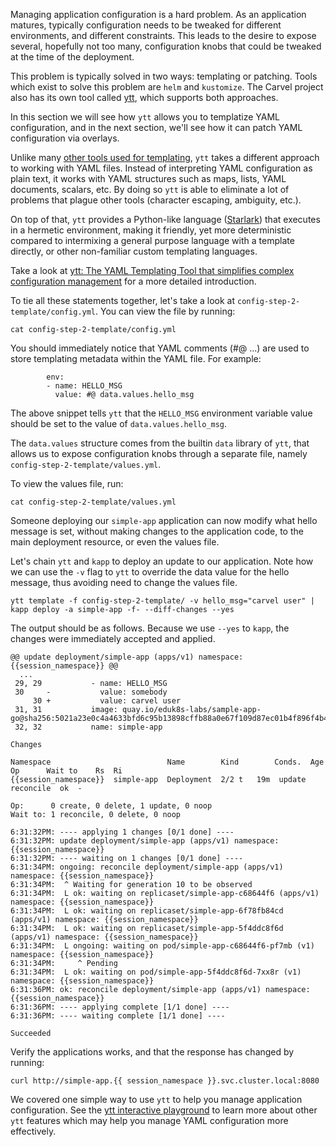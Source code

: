 Managing application configuration is a hard problem. As an application matures, typically configuration needs to be tweaked for different environments, and different constraints. This leads to the desire to expose several, hopefully not too many, configuration knobs that could be tweaked at the time of the deployment.

This problem is typically solved in two ways: templating or patching. Tools which exist to solve this problem are `helm` and `kustomize`. The Carvel project also has its own tool called [ytt](https://get-ytt.io/), which supports both approaches.

In this section we will see how `ytt` allows you to templatize YAML configuration, and in the next section, we'll see how it can patch YAML configuration via overlays.

Unlike many [other tools used for templating](https://github.com/k14s/ytt/blob/master/docs/ytt-vs-x.md#ytt-vs-x), `ytt` takes a different approach to working with YAML files. Instead of interpreting YAML configuration as plain text, it works with YAML structures such as maps, lists, YAML documents, scalars, etc. By doing so `ytt` is able to eliminate a lot of problems that plague other tools (character escaping, ambiguity, etc.).

On top of that, `ytt` provides a Python-like language ([Starlark](https://github.com/bazelbuild/starlark)) that executes in a hermetic environment, making it friendly, yet more deterministic compared to intermixing a general purpose language with a template directly, or other non-familiar custom templating languages.

Take a look at [ytt: The YAML Templating Tool that simplifies complex configuration management](https://developer.ibm.com/blogs/yaml-templating-tool-to-simplify-complex-configuration-management/) for a more detailed introduction.

To tie all these statements together, let's take a look at `config-step-2-template/config.yml`. You can view the file by running:

```execute
cat config-step-2-template/config.yml
```

You should immediately notice that YAML comments (#@ ...) are used to store templating metadata within the YAML file. For example:

```
        env:
        - name: HELLO_MSG
          value: #@ data.values.hello_msg
```

The above snippet tells `ytt` that the `HELLO_MSG` environment variable value should be set to the value of `data.values.hello_msg`.

The `data.values` structure comes from the builtin `data` library of `ytt`, that allows us to expose configuration knobs through a separate file, namely `config-step-2-template/values.yml`.

To view the values file, run:

```execute-2
cat config-step-2-template/values.yml
```

Someone deploying our `simple-app` application can now modify what hello message is set, without making changes to the application code, to the main deployment resource, or even the values file.

Let's chain `ytt` and `kapp` to deploy an update to our application. Note how we can use the `-v` flag to `ytt` to override the data value for the hello message, thus avoiding need to change the values file.

```execute-1
ytt template -f config-step-2-template/ -v hello_msg="carvel user" | kapp deploy -a simple-app -f- --diff-changes --yes
```

The output should be as follows. Because we use `--yes` to `kapp`, the changes were immediately accepted and applied.

```
@@ update deployment/simple-app (apps/v1) namespace: {{session_namespace}} @@
  ...
 29, 29           - name: HELLO_MSG
 30     -           value: somebody
     30 +           value: carvel user
 31, 31           image: quay.io/eduk8s-labs/sample-app-go@sha256:5021a23e0c4a4633bfd6c95b13898cffb88a0e67f109d87ec01b4f896f4b4296
 32, 32           name: simple-app

Changes

Namespace                          Name        Kind        Conds.  Age  Op      Wait to    Rs  Ri
{{session_namespace}}  simple-app  Deployment  2/2 t   19m  update  reconcile  ok  -

Op:      0 create, 0 delete, 1 update, 0 noop
Wait to: 1 reconcile, 0 delete, 0 noop

6:31:32PM: ---- applying 1 changes [0/1 done] ----
6:31:32PM: update deployment/simple-app (apps/v1) namespace: {{session_namespace}}
6:31:32PM: ---- waiting on 1 changes [0/1 done] ----
6:31:34PM: ongoing: reconcile deployment/simple-app (apps/v1) namespace: {{session_namespace}}
6:31:34PM:  ^ Waiting for generation 10 to be observed
6:31:34PM:  L ok: waiting on replicaset/simple-app-c68644f6 (apps/v1) namespace: {{session_namespace}}
6:31:34PM:  L ok: waiting on replicaset/simple-app-6f78fb84cd (apps/v1) namespace: {{session_namespace}}
6:31:34PM:  L ok: waiting on replicaset/simple-app-5f4ddc8f6d (apps/v1) namespace: {{session_namespace}}
6:31:34PM:  L ongoing: waiting on pod/simple-app-c68644f6-pf7mb (v1) namespace: {{session_namespace}}
6:31:34PM:     ^ Pending
6:31:34PM:  L ok: waiting on pod/simple-app-5f4ddc8f6d-7xx8r (v1) namespace: {{session_namespace}}
6:31:36PM: ok: reconcile deployment/simple-app (apps/v1) namespace: {{session_namespace}}
6:31:36PM: ---- applying complete [1/1 done] ----
6:31:36PM: ---- waiting complete [1/1 done] ----

Succeeded
```

Verify the applications works, and that the response has changed by running:

```execute-2
curl http://simple-app.{{ session_namespace }}.svc.cluster.local:8080
```

We covered one simple way to use `ytt` to help you manage application configuration. See the [ytt interactive playground](https://get-ytt.io/#playground) to learn more about other `ytt` features which may help you manage YAML configuration more effectively.
